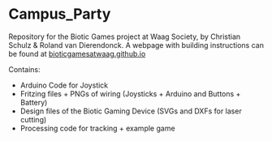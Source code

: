 # Campus_Party
Repository for the Biotic Games project at Waag Society, by Christian Schulz & Roland van Dierendonck.
A webpage with building instructions can be found at [bioticgamesatwaag.github.io](bioticgamesatwaag.github.io)

Contains:
* Arduino Code for Joystick
* Fritzing files + PNGs of wiring (Joysticks + Arduino and Buttons + Battery)
* Design files of the Biotic Gaming Device (SVGs and DXFs for laser cutting) 
* Processing code for tracking + example game 

